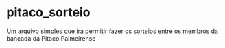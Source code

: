 # pitaco_sorteio
Um arquivo simples que irá permitir fazer os sorteios entre os membros da bancada da Pitaco Palmeirense
